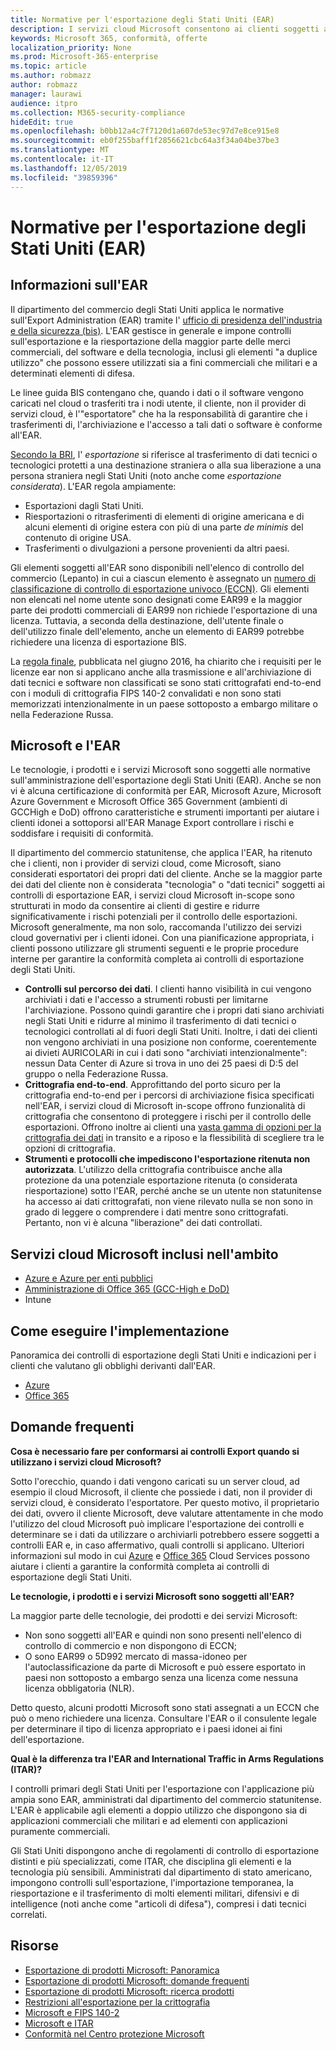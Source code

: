 ```yaml
---
title: Normative per l'esportazione degli Stati Uniti (EAR)
description: I servizi cloud Microsoft consentono ai clienti soggetti alle normative sull'esportazione degli Stati Uniti (EAR) di soddisfare i requisiti di conformità e di gestire i rischi per il controllo dell'esportazione.
keywords: Microsoft 365, conformità, offerte
localization_priority: None
ms.prod: Microsoft-365-enterprise
ms.topic: article
ms.author: robmazz
author: robmazz
manager: laurawi
audience: itpro
ms.collection: M365-security-compliance
hideEdit: true
ms.openlocfilehash: b0bb12a4c7f7120d1a607de53ec97d7e8ce915e8
ms.sourcegitcommit: eb0f255baff1f2856621cbc64a3f34a04be37be3
ms.translationtype: MT
ms.contentlocale: it-IT
ms.lasthandoff: 12/05/2019
ms.locfileid: "39859396"
---
```

# <a name="us-export-administration-regulations-ear"></a>Normative per l'esportazione degli Stati Uniti (EAR)

## <a name="about-the-ear"></a>Informazioni sull'EAR

Il dipartimento del commercio degli Stati Uniti applica le normative sull'Export Administration (EAR) tramite l' [ufficio di presidenza dell'industria e della sicurezza (bis)](https://www.bis.doc.gov/). L'EAR gestisce in generale e impone controlli sull'esportazione e la riesportazione della maggior parte delle merci commerciali, del software e della tecnologia, inclusi gli elementi "a duplice utilizzo" che possono essere utilizzati sia a fini commerciali che militari e a determinati elementi di difesa.

Le linee guida BIS contengano che, quando i dati o il software vengono caricati nel cloud o trasferiti tra i nodi utente, il cliente, non il provider di servizi cloud, è l'"esportatore" che ha la responsabilità di garantire che i trasferimenti di, l'archiviazione e l'accesso a tali dati o software è conforme all'EAR.

[Secondo la BRI](https://www.bis.doc.gov/index.php/documents/regulation-docs/412-part-734-scope-of-the-export-administration-regulations/file), l' *esportazione* si riferisce al trasferimento di dati tecnici o tecnologici protetti a una destinazione straniera o alla sua liberazione a una persona straniera negli Stati Uniti (noto anche come *esportazione considerata*). L'EAR regola ampiamente:

- Esportazioni dagli Stati Uniti.
- Riesportazioni o ritrasferimenti di elementi di origine americana e di alcuni elementi di origine estera con più di una parte *de minimis* del contenuto di origine USA.
- Trasferimenti o divulgazioni a persone provenienti da altri paesi.

Gli elementi soggetti all'EAR sono disponibili nell'elenco di controllo del commercio (Lepanto) in cui a ciascun elemento è assegnato un [numero di classificazione di controllo di esportazione univoco (ECCN)](https://www.bis.doc.gov/index.php/licensing/commerce-control-list-classification/export-control-classification-number-eccn). Gli elementi non elencati nel nome utente sono designati come EAR99 e la maggior parte dei prodotti commerciali di EAR99 non richiede l'esportazione di una licenza. Tuttavia, a seconda della destinazione, dell'utente finale o dell'utilizzo finale dell'elemento, anche un elemento di EAR99 potrebbe richiedere una licenza di esportazione BIS.

La [regola finale](https://www.federalregister.gov/documents/2016/06/03/2016-12734/revisions-to-definitions-in-the-export-administration-regulations), pubblicata nel giugno 2016, ha chiarito che i requisiti per le licenze ear non si applicano anche alla trasmissione e all'archiviazione di dati tecnici e software non classificati se sono stati crittografati end-to-end con i moduli di crittografia FIPS 140-2 convalidati e non sono stati memorizzati intenzionalmente in un paese sottoposto a embargo militare o nella Federazione Russa.

## <a name="microsoft-and-the-ear"></a>Microsoft e l'EAR

Le tecnologie, i prodotti e i servizi Microsoft sono soggetti alle normative sull'amministrazione dell'esportazione degli Stati Uniti (EAR). Anche se non vi è alcuna certificazione di conformità per EAR, Microsoft Azure, Microsoft Azure Government e Microsoft Office 365 Government (ambienti di GCCHigh e DoD) offrono caratteristiche e strumenti importanti per aiutare i clienti idonei a sottoporsi all'EAR Manage Export controllare i rischi e soddisfare i requisiti di conformità.

Il dipartimento del commercio statunitense, che applica l'EAR, ha ritenuto che i clienti, non i provider di servizi cloud, come Microsoft, siano considerati esportatori dei propri dati del cliente. Anche se la maggior parte dei dati del cliente non è considerata "tecnologia" o "dati tecnici" soggetti ai controlli di esportazione EAR, i servizi cloud Microsoft in-scope sono strutturati in modo da consentire ai clienti di gestire e ridurre significativamente i rischi potenziali per il controllo delle esportazioni. Microsoft generalmente, ma non solo, raccomanda l'utilizzo dei servizi cloud governativi per i clienti idonei. Con una pianificazione appropriata, i clienti possono utilizzare gli strumenti seguenti e le proprie procedure interne per garantire la conformità completa ai controlli di esportazione degli Stati Uniti.

- **Controlli sul percorso dei dati**. I clienti hanno visibilità in cui vengono archiviati i dati e l'accesso a strumenti robusti per limitarne l'archiviazione. Possono quindi garantire che i propri dati siano archiviati negli Stati Uniti e ridurre al minimo il trasferimento di dati tecnici o tecnologici controllati al di fuori degli Stati Uniti. Inoltre, i dati dei clienti non vengono archiviati in una posizione non conforme, coerentemente ai divieti AURICOLARi in cui i dati sono "archiviati intenzionalmente": nessun Data Center di Azure si trova in uno dei 25 paesi di D:5 del gruppo o nella Federazione Russa.
- **Crittografia end-to-end**. Approfittando del porto sicuro per la crittografia end-to-end per i percorsi di archiviazione fisica specificati nell'EAR, i servizi cloud di Microsoft in-scope offrono funzionalità di crittografia che consentono di proteggere i rischi per il controllo delle esportazioni. Offrono inoltre ai clienti una [vasta gamma di opzioni per la crittografia dei dati](https://aka.ms/Azure-Encryption-Overview) in transito e a riposo e la flessibilità di scegliere tra le opzioni di crittografia.
- **Strumenti e protocolli che impediscono l'esportazione ritenuta non autorizzata**. L'utilizzo della crittografia contribuisce anche alla protezione da una potenziale esportazione ritenuta (o considerata riesportazione) sotto l'EAR, perché anche se un utente non statunitense ha accesso ai dati crittografati, non viene rilevato nulla se non sono in grado di leggere o comprendere i dati mentre sono crittografati. Pertanto, non vi è alcuna "liberazione" dei dati controllati.

## <a name="microsoft-in-scope-cloud-services"></a>Servizi cloud Microsoft inclusi nell'ambito

- [Azure e Azure per enti pubblici](https://aka.ms/AzureCompliance)
- [Amministrazione di Office 365 (GCC-High e DoD)](https://aka.ms/Office-365-Export-Controls)
- Intune

## <a name="how-to-implement"></a>Come eseguire l'implementazione

Panoramica dei controlli di esportazione degli Stati Uniti e indicazioni per i clienti che valutano gli obblighi derivanti dall'EAR.

- [Azure](https://aka.ms/Azure-Export-Controls)
- [Office 365](https://aka.ms/Office-365-Export-Controls)

## <a name="frequently-asked-questions"></a>Domande frequenti

**Cosa è necessario fare per conformarsi ai controlli Export quando si utilizzano i servizi cloud Microsoft?**

Sotto l'orecchio, quando i dati vengono caricati su un server cloud, ad esempio il cloud Microsoft, il cliente che possiede i dati, non il provider di servizi cloud, è considerato l'esportatore. Per questo motivo, il proprietario dei dati, ovvero il cliente Microsoft, deve valutare attentamente in che modo l'utilizzo del cloud Microsoft può implicare l'esportazione dei controlli e determinare se i dati da utilizzare o archiviarli potrebbero essere soggetti a controlli EAR e, in caso affermativo, quali controlli si applicano. Ulteriori informazioni sul modo in cui [Azure](https://servicetrust.microsoft.com/ViewPage/TrustDocuments?command=Download&downloadType=Document&downloadId=c24c11f2-2cd4-444a-9160-19762855ad3a&docTab=6d000410-c9e9-11e7-9a91-892aae8839ad_FAQ_and_White_Papers) e [Office 365](https://query.prod.cms.rt.microsoft.com/cms/api/am/binary/RE1s5kI) Cloud Services possono aiutare i clienti a garantire la conformità completa ai controlli di esportazione degli Stati Uniti.

**Le tecnologie, i prodotti e i servizi Microsoft sono soggetti all'EAR?**

La maggior parte delle tecnologie, dei prodotti e dei servizi Microsoft:

- Non sono soggetti all'EAR e quindi non sono presenti nell'elenco di controllo di commercio e non dispongono di ECCN;
- O sono EAR99 o 5D992 mercato di massa-idoneo per l'autoclassificazione da parte di Microsoft e può essere esportato in paesi non sottoposto a embargo senza una licenza come nessuna licenza obbligatoria (NLR).

Detto questo, alcuni prodotti Microsoft sono stati assegnati a un ECCN che può o meno richiedere una licenza. Consultare l'EAR o il consulente legale per determinare il tipo di licenza appropriato e i paesi idonei ai fini dell'esportazione.

**Qual è la differenza tra l'EAR and International Traffic in Arms Regulations (ITAR)?**

I controlli primari degli Stati Uniti per l'esportazione con l'applicazione più ampia sono EAR, amministrati dal dipartimento del commercio statunitense. L'EAR è applicabile agli elementi a doppio utilizzo che dispongono sia di applicazioni commerciali che militari e ad elementi con applicazioni puramente commerciali.

Gli Stati Uniti dispongono anche di regolamenti di controllo di esportazione distinti e più specializzati, come ITAR, che disciplina gli elementi e la tecnologia più sensibili. Amministrati dal dipartimento di stato americano, impongono controlli sull'esportazione, l'importazione temporanea, la riesportazione e il trasferimento di molti elementi militari, difensivi e di intelligence (noti anche come "articoli di difesa"), compresi i dati tecnici correlati.

## <a name="resources"></a>Risorse

- [Esportazione di prodotti Microsoft: Panoramica](https://www.microsoft.com/exporting/overview.aspx)
- [Esportazione di prodotti Microsoft: domande frequenti](https://www.microsoft.com/exporting/faq.aspx)
- [Esportazione di prodotti Microsoft: ricerca prodotti](https://www.microsoft.com/exporting/exporting-information.aspx)
- [Restrizioni all'esportazione per la crittografia](https://docs.microsoft.com/windows/uwp/security/export-restrictions-on-cryptography)
- [Microsoft e FIPS 140-2](offering-fips-140-2.md)
- [Microsoft e ITAR](offering-itar.md)
- [Conformità nel Centro protezione Microsoft](https://www.microsoft.com/trust-center/compliance/compliance-overview)
